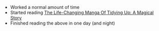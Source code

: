 - Worked a normal amount of time
- Started reading [The Life-Changing Manga Of Tidying Up: A Magical Story](https://m.manganelo.com/manga-fo119960)
- Finished reading the above in one day (and night)